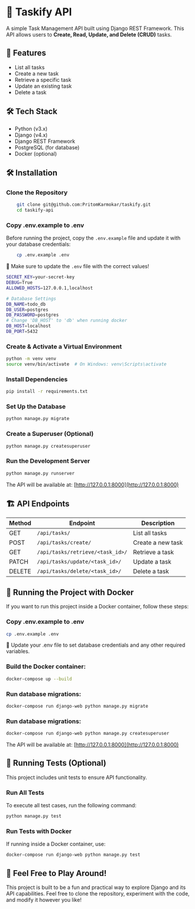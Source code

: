 # 📝 Taskify API
A simple Task Management API built using Django REST Framework. This API allows users to **Create, Read, Update, and Delete (CRUD)** tasks.

## 🚀 Features  
- List all tasks  
- Create a new task  
- Retrieve a specific task  
- Update an existing task  
- Delete a task
## 🛠️ Tech Stack
- Python (v3.x)
- Django (v4.x)
- Django REST Framework
- PostgreSQL (for database)
- Docker (optional)
## 🛠️ Installation  

### Clone the Repository  
```bash
    git clone git@github.com:PritomKarmokar/taskify.git
    cd taskify-api
```
### Copy .env.example to .env
Before running the project, copy the `.env.example` file and update it with your database credentials:
```bash
    cp .env.example .env
```
📌 Make sure to update the `.env` file with the correct values! 
```bash
SECRET_KEY=your-secret-key
DEBUG=True
ALLOWED_HOSTS=127.0.0.1,localhost

# Database Settings
DB_NAME=todo_db
DB_USER=postgres
DB_PASSWORD=postgres
# Change 'DB_HOST' to 'db' when running docker
DB_HOST=localhost
DB_PORT=5432
```

### Create & Activate a Virtual Environment  
```bash
python -m venv venv
source venv/bin/activate  # On Windows: venv\Scripts\activate
```

### Install Dependencies 
```bash
pip install -r requirements.txt 
```

### Set Up the Database
```bash
python manage.py migrate
```

### Create a Superuser (Optional)
```bash
python manage.py createsuperuser
```

### Run the Development Server
```bash
python manage.py runserver
```
The API will be available at: [http://127.0.0.1:8000](http://127.0.0.1:8000)

## 🏗️ API Endpoints

| Method | Endpoint                        | Description        |
|--------|---------------------------------|--------------------|
| GET    | `/api/tasks/`                   | List all tasks    |
| POST   | `/api/tasks/create/`            | Create a new task |
| GET    | `/api/tasks/retrieve/<task_id>/` | Retrieve a task   |
| PATCH  | `/api/tasks/update/<task_id>/`   | Update a task     |
| DELETE | `/api/tasks/delete/<task_id>/`   | Delete a task     |

## 🐳 Running the Project with Docker

If you want to run this project inside a Docker container, follow these steps:
### Copy .env.example to .env
```bash
cp .env.example .env
```
📌 Update your .env file to set database credentials and any other required variables.

### Build the Docker container:

```bash
docker-compose up --build
```
### Run database migrations:
```bash
docker-compose run django-web python manage.py migrate
```
### Run database migrations:
```bash
docker-compose run django-web python manage.py createsuperuser
```

The API will be available at: [http://127.0.0.1:8000](http://127.0.0.1:8000)

## 🧪 Running Tests (Optional)
This project includes unit tests to ensure API functionality.
### Run All Tests
To execute all test cases, run the following command:

```bash
python manage.py test
```

### Run Tests with Docker
If running inside a Docker container, use:
```bash
docker-compose run django-web python manage.py test
```

## 🚀 Feel Free to Play Around!
This project is built to be a fun and practical way to explore Django and its API capabilities. Feel free to clone the repository, experiment with the code, and modify it however you like!